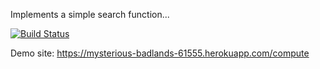 Implements a simple search function...

[![Build Status](https://travis-ci.org/KaganHamzacebi/myDemoApp.svg?branch=master)](https://travis-ci.org/KaganHamzacebi/myDemoApp)

Demo site: https://mysterious-badlands-61555.herokuapp.com/compute